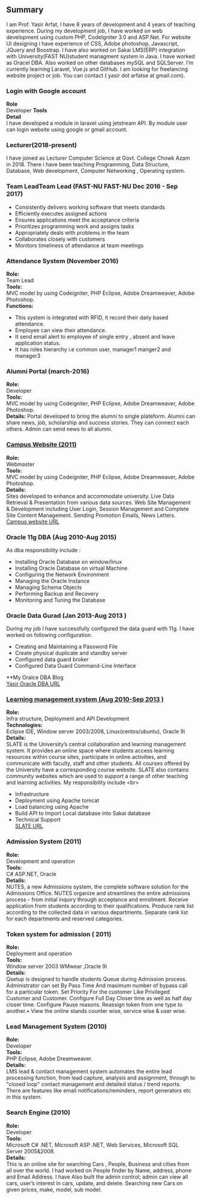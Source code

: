 ## Summary
I am Prof. Yasir Arfat, I have 8 years of development and 4 years of teaching experience. During my development job,
I have worked on web development using custom PHP, CodeIgniter 3.0 and ASP.Net. For website UI designing i have experience of CSS, Adobe photoshop, Javascript, JQuery and Boostrap. I have also worked on Sakai LMS(ERP) integration with University(FAST NU)student managment system in Java. I have worked as Oracel DBA. Also worked on other databases mySQL and SQLServer. I’m currently learning Laravel, Vue.js and GitHub. I am looking for freelancing website project or job. You can contact ( yasir dot arfatse at gmail.com).
### Login with Google account
**Role**<br/>
Developer
**Tools**<br/>
**Detail**<br/>
I have developed a module in laravel using jetstream API. By module user can login website using google or gmail account.
### Lecturer(2018-present)
I have joined as Lecturer Computer Science at Govt. College Chowk Azam in 2018. There i have been teaching Programming, Data Structure, Database, Web development, Computer Networking , Operating system.
### Team LeadTeam Lead  (FAST-NU FAST-NU Dec 2016 - Sep 2017)
- Consistently delivers working software that meets standards
- Efficiently executes assigned actions
- Ensures applications meet the acceptance criteria
- Prioritizes programming work and assigns tasks
- Appropriately deals with problems in the team
- Collaborates closely with customers
- Monitors timeliness of attendance at team meetings

### Attendance System (November 2016)
**Role:**<br/>
Team Lead<br/>
**Tools:**<br/>
MVC model by using Codeigniter, PHP Eclipse, Adobe Dreamweaver, Adobe Photoshop.<br/>
**Functions:**
* This system is integrated with RFID, it record their daily based attendance.
* Employee can view their attendance.
* It send email alert to employee of single entry , absent and leave application status.
* It has roles hierarchy i.e common user, manager1 manger2 and manager3

### Alumni Portal (march-2016)
**Role:**<br/>
Developer<br/>
**Tools:**<br/>
MVC model by using Codeigniter, PHP Eclipse, Adobe Dreamweaver, Adobe Photoshop.<br/>
**Details:**
Portal developed to bring the alumni to single plateform. Alumni can share news, job, scholarship and success stories. They can connect each others. Admin can send news to all alumni.
### [Campus Website (2011)](http://isb.nu.edu.pk/)
**Role:**<br/>
Webmaster <br/>
**Tools:**<br/>
MVC model by using Codeigniter, PHP Eclipse, Adobe Dreamweaver, Adobe Photoshop.<br/>
**Details:**<br/>
Sites developed to enhance and accommodate university. Live Data Retrieval & Presentation from various data sources. Web Site Management & Development including User Login, Session Management and Complete Site Content Management. Sending Promotion Emails, News Letters.<br/>
[Campus website URL](http://isb.nu.edu.pk/)


### Oracle 11g DBA (Aug 2010-Aug 2015)
As dba responsibility include :<br/>
- Installing Oracle Database on window/linux
- Installing Oracle Database on virtual Machine
- Configuring the Network Environment
- Managing the Oracle Instance
- Managing Schema Objects
- Performing Backup and Recovery
- Monitoring and Tuning the Database

### Oracle Data Gurad (Jan 2013-Aug 2013 )<br/>
 During my job I have successfully configured the data guard with 11g. I have worked on following configuration.
- Creating and Maintaining a Password File
- Create physical duplicate and standby server
- Configured data guard broker
- Configured Data Guard Command-Line Interface
 
**My Oralce DBA Blog<br/>
[Yasir Oracle DBA URL ](http://yasirdba.blogspot.com/)

### [Learning management system  (Aug 2010-Sep 2013 ) ](http://slate.nu.edu.pk)
**Role:**<br/>
Infra structure, Deployment and API Development<br/>
**Technologies:**<br/>
Eclipse IDE, Window server 2003/2008, Linux(centos/ubuntu), Oracle 9i<br/>
**Details:**<br/>
SLATE is the University’s central collaboration and learning management system. It provides an online space where students access learning resources within course sites, participate in online activities, and communicate with faculty, staff and other students. All courses offered by the University have a corresponding course website. SLATE also contains community websites which are used to support a range of other teaching and learning activities. My responsibility include <br\>
* Infrastructure
* Deployment using Apache tomcat
* Load balancing using Apache
* Build API to Import Local database into Sakai database
* Technical Support<br/>
[SLATE URL](http://slate.nu.edu.pk)
### Admission System (2011)
**Role:**<br/>
Development and operation <br/>
**Tools:**<br/>
C# ASP.NET, Oracle  <br/>
**Details:**<br/>
NUTES, a new Admissions system, the complete software solution for the Admissions Office. NUTES organize and streamlines the entire admissions process - from initial inquiry through acceptance and enrollment. Receive application from students according to their qualifications. Produce rank list according to the collected data in various departments. Separate rank list for each departments and reserved categories.
### Token system for admission ( 2011)
**Role:**<br/>
Deployment and operation <br/>
**Tools:**<br/>
Window server 2003 WMwear ,Oracle 9i<br/>
**Details:**<br/>
Qsetup is designed to handle students Queue during Admission process. Administrator can set By Pass Time And maximum number of bypass call for a particular token. Set Priority For the customer Like Privileged Customer and Customer. Configure Full Day Closer time as well as half day closer time. Configure Pause reasons. Reassign token from one type to another.• View the online stands counter wise, service wise & user wise.
### Lead Management System (2010)
**Role:**<br/>
Developer<br/>
**Tools:**<br/>
PHP Eclipse, Adobe Dreamweaver.<br/>
**Details:**<br/>
LMS lead & contact management system automates the entire lead processing function, from lead capture, analysis and assignment, through to "closed loop" contact management and detailed status / trend reports. There are features like email notifications/reminders, report generators etc in this system.

### Search Engine (2010)
**Role:**<br/>
Developer<br/>
**Tools:**<br/>
 Microsoft C# .NET, Microsoft ASP .NET, Web Services, Microsoft SQL Server 2005&2008.<br/>
**Details:**<br/>
 This is an online site for searching Cars , People, Business and cities from all over the world. I had worked  on People finder by Name, address, phone and Email Address. I have Also built the admin control; admin can view all cars, user’s interest in cars, update, and delete. Searching new Cars on given prices, make, model, sub model. 







